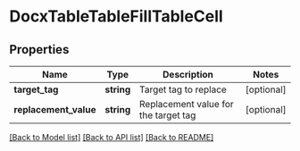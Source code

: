 # DocxTableTableFillTableCell

## Properties
Name | Type | Description | Notes
------------ | ------------- | ------------- | -------------
**target_tag** | **string** | Target tag to replace | [optional] 
**replacement_value** | **string** | Replacement value for the target tag | [optional] 

[[Back to Model list]](../README.md#documentation-for-models) [[Back to API list]](../README.md#documentation-for-api-endpoints) [[Back to README]](../README.md)



